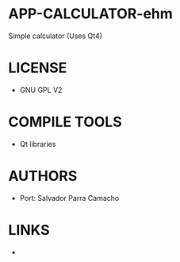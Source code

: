 APP-CALCULATOR-ehm
==================

Simple calculator (Uses Qt4)

LICENSE
===============
* GNU GPL V2

COMPILE TOOLS
===============
* Qt libraries

AUTHORS
===============
* Port: Salvador Parra Camacho

LINKS
===============
* 

